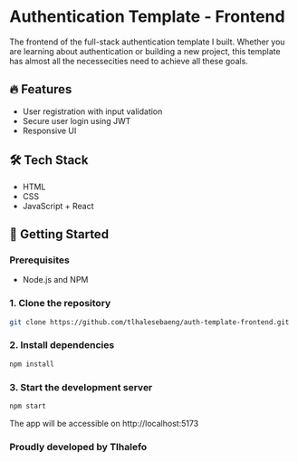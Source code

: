 # Authentication Template - Frontend

The frontend of the full-stack authentication template I built. Whether you are learning about authentication or building a new project, this template has almost all the necessecities need to achieve all these goals.

## 🔥 Features

-   User registration with input validation
-   Secure user login using JWT
-   Responsive UI

## 🛠️ Tech Stack

-   HTML
-   CSS
-   JavaScript + React

## 🚀 Getting Started

### Prerequisites

-   Node.js and NPM

### 1. Clone the repository

```bash
git clone https://github.com/tlhalesebaeng/auth-template-frontend.git
```

### 2. Install dependencies

```bash
npm install
```

### 3. Start the development server

```bash
npm start
```

The app will be accessible on http://localhost:5173

### Proudly developed by Tlhalefo
